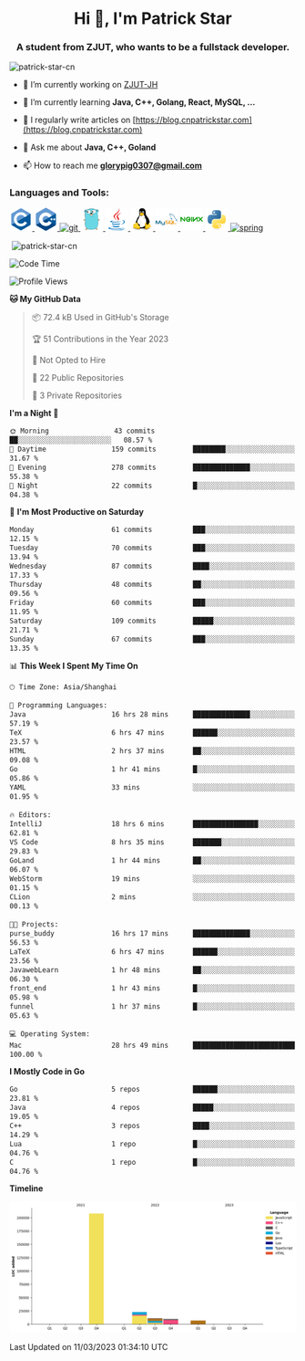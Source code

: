 <h1 align="center">Hi 👋, I'm Patrick Star</h1>
<h3 align="center">A student from ZJUT, who wants to be a fullstack developer.</h3>

<p align="left"> <img src="https://komarev.com/ghpvc/?username=patrick-star-cn&label=Profile%20views&color=0e75b6&style=flat" alt="patrick-star-cn" /> </p>

- 🔭 I’m currently working on [ZJUT-JH](https://github.com/zjutjh)

- 🌱 I’m currently learning **Java, C++, Golang, React, MySQL, ...**

- 📝 I regularly write articles on [https://blog.cnpatrickstar.com](https://blog.cnpatrickstar.com)

- 💬 Ask me about **Java, C++, Goland**

- 📫 How to reach me **glorypig0307@gmail.com**


<h3 align="left">Languages and Tools:</h3>
<p align="left"> 
  <a href="https://www.cprogramming.com/" target="_blank" rel="noreferrer"> 
    <img src="https://raw.githubusercontent.com/devicons/devicon/master/icons/c/c-original.svg" alt="c" width="40" height="40"/> 
  </a> 
  <a href="https://www.w3schools.com/cpp/" target="_blank" rel="noreferrer"> 
    <img src="https://raw.githubusercontent.com/devicons/devicon/master/icons/cplusplus/cplusplus-original.svg" alt="cplusplus" width="40" height="40"/> 
  </a> 
  <a href="https://git-scm.com/" target="_blank" rel="noreferrer"> 
    <img src="https://www.vectorlogo.zone/logos/git-scm/git-scm-icon.svg" alt="git" width="40" height="40"/> 
  </a> 
  <a href="https://golang.org" target="_blank" rel="noreferrer"> 
    <img src="https://raw.githubusercontent.com/devicons/devicon/master/icons/go/go-original.svg" alt="go" width="40" height="40"/> 
  </a> 
  <a href="https://www.java.com" target="_blank" rel="noreferrer"> 
    <img src="https://raw.githubusercontent.com/devicons/devicon/master/icons/java/java-original.svg" alt="java" width="40" height="40"/> 
  </a> 
  <a href="https://www.linux.org/" target="_blank" rel="noreferrer"> 
    <img src="https://raw.githubusercontent.com/devicons/devicon/master/icons/linux/linux-original.svg" alt="linux" width="40" height="40"/> 
  </a> 
  <a href="https://www.mysql.com/" target="_blank" rel="noreferrer"> 
    <img src="https://raw.githubusercontent.com/devicons/devicon/master/icons/mysql/mysql-original-wordmark.svg" alt="mysql" width="40" height="40"/> 
  </a> 
  <a href="https://www.nginx.com" target="_blank" rel="noreferrer"> 
    <img src="https://raw.githubusercontent.com/devicons/devicon/master/icons/nginx/nginx-original.svg" alt="nginx" width="40" height="40"/> 
  </a> 
  <a href="https://www.python.org" target="_blank" rel="noreferrer"> 
    <img src="https://raw.githubusercontent.com/devicons/devicon/master/icons/python/python-original.svg" alt="python" width="40" height="40"/> 
  </a> 
  <a href="https://spring.io/" target="_blank" rel="noreferrer"> 
    <img src="https://www.vectorlogo.zone/logos/springio/springio-icon.svg" alt="spring" width="40" height="40"/> 
  </a>
</p>

<p>&nbsp;<img align="center" src="https://github-readme-stats.vercel.app/api?username=patrick-star-cn&show_icons=true&locale=en" alt="patrick-star-cn" /></p>

<!--START_SECTION:waka-->
![Code Time](http://img.shields.io/badge/Code%20Time-129%20hrs%2025%20mins-blue)

![Profile Views](http://img.shields.io/badge/Profile%20Views-0-blue)

**🐱 My GitHub Data** 

> 📦 72.4 kB Used in GitHub's Storage 
 > 
> 🏆 51 Contributions in the Year 2023
 > 
> 🚫 Not Opted to Hire
 > 
> 📜 22 Public Repositories 
 > 
> 🔑 3 Private Repositories 
 > 
**I'm a Night 🦉** 

```text
🌞 Morning                43 commits          ██░░░░░░░░░░░░░░░░░░░░░░░   08.57 % 
🌆 Daytime                159 commits         ████████░░░░░░░░░░░░░░░░░   31.67 % 
🌃 Evening                278 commits         ██████████████░░░░░░░░░░░   55.38 % 
🌙 Night                  22 commits          █░░░░░░░░░░░░░░░░░░░░░░░░   04.38 % 
```
📅 **I'm Most Productive on Saturday** 

```text
Monday                   61 commits          ███░░░░░░░░░░░░░░░░░░░░░░   12.15 % 
Tuesday                  70 commits          ███░░░░░░░░░░░░░░░░░░░░░░   13.94 % 
Wednesday                87 commits          ████░░░░░░░░░░░░░░░░░░░░░   17.33 % 
Thursday                 48 commits          ██░░░░░░░░░░░░░░░░░░░░░░░   09.56 % 
Friday                   60 commits          ███░░░░░░░░░░░░░░░░░░░░░░   11.95 % 
Saturday                 109 commits         █████░░░░░░░░░░░░░░░░░░░░   21.71 % 
Sunday                   67 commits          ███░░░░░░░░░░░░░░░░░░░░░░   13.35 % 
```


📊 **This Week I Spent My Time On** 

```text
🕑︎ Time Zone: Asia/Shanghai

💬 Programming Languages: 
Java                     16 hrs 28 mins      ██████████████░░░░░░░░░░░   57.19 % 
TeX                      6 hrs 47 mins       ██████░░░░░░░░░░░░░░░░░░░   23.57 % 
HTML                     2 hrs 37 mins       ██░░░░░░░░░░░░░░░░░░░░░░░   09.08 % 
Go                       1 hr 41 mins        █░░░░░░░░░░░░░░░░░░░░░░░░   05.86 % 
YAML                     33 mins             ░░░░░░░░░░░░░░░░░░░░░░░░░   01.95 % 

🔥 Editors: 
IntelliJ                 18 hrs 6 mins       ████████████████░░░░░░░░░   62.81 % 
VS Code                  8 hrs 35 mins       ███████░░░░░░░░░░░░░░░░░░   29.83 % 
GoLand                   1 hr 44 mins        ██░░░░░░░░░░░░░░░░░░░░░░░   06.07 % 
WebStorm                 19 mins             ░░░░░░░░░░░░░░░░░░░░░░░░░   01.15 % 
CLion                    2 mins              ░░░░░░░░░░░░░░░░░░░░░░░░░   00.13 % 

🐱‍💻 Projects: 
purse_buddy              16 hrs 17 mins      ██████████████░░░░░░░░░░░   56.53 % 
LaTeX                    6 hrs 47 mins       ██████░░░░░░░░░░░░░░░░░░░   23.56 % 
JavawebLearn             1 hr 48 mins        ██░░░░░░░░░░░░░░░░░░░░░░░   06.30 % 
front_end                1 hr 43 mins        █░░░░░░░░░░░░░░░░░░░░░░░░   05.98 % 
funnel                   1 hr 37 mins        █░░░░░░░░░░░░░░░░░░░░░░░░   05.63 % 

💻 Operating System: 
Mac                      28 hrs 49 mins      █████████████████████████   100.00 % 
```

**I Mostly Code in Go** 

```text
Go                       5 repos             ██████░░░░░░░░░░░░░░░░░░░   23.81 % 
Java                     4 repos             █████░░░░░░░░░░░░░░░░░░░░   19.05 % 
C++                      3 repos             ████░░░░░░░░░░░░░░░░░░░░░   14.29 % 
Lua                      1 repo              █░░░░░░░░░░░░░░░░░░░░░░░░   04.76 % 
C                        1 repo              █░░░░░░░░░░░░░░░░░░░░░░░░   04.76 % 
```



**Timeline**

![Lines of Code chart](https://raw.githubusercontent.com/Patrick-Star-CN/Patrick-Star-CN/main/assets/bar_graph.png)


 Last Updated on 11/03/2023 01:34:10 UTC
<!--END_SECTION:waka-->